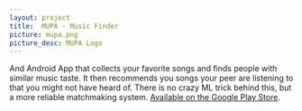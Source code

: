 ```yaml
---
layout: project
title:  MUPA - Music Finder
picture: mupa.png
picture_desc: MUPA Logo
---
```

And Android App that collects your favorite songs and finds people with similar music taste. It then recommends you songs your peer are listening to that you might not have heard of. There is no crazy ML trick behind this, but a more reliable matchmaking system. [Available on the Google Play Store](https://play.google.com/store/apps/details?id=com.orkunbulutduman.mupa).